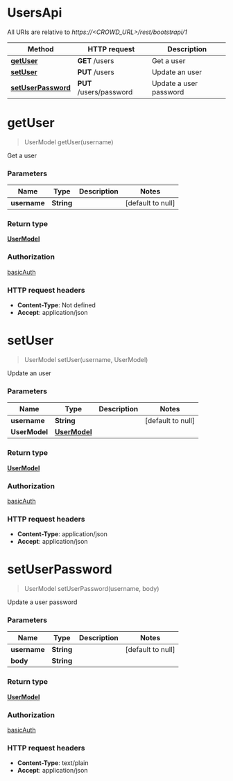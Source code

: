 # UsersApi

All URIs are relative to *https://&lt;CROWD_URL&gt;/rest/bootstrapi/1*

| Method | HTTP request | Description |
|------------- | ------------- | -------------|
| [**getUser**](UsersApi.md#getUser) | **GET** /users | Get a user |
| [**setUser**](UsersApi.md#setUser) | **PUT** /users | Update an user |
| [**setUserPassword**](UsersApi.md#setUserPassword) | **PUT** /users/password | Update a user password |


<a name="getUser"></a>
# **getUser**
> UserModel getUser(username)

Get a user

### Parameters

|Name | Type | Description  | Notes |
|------------- | ------------- | ------------- | -------------|
| **username** | **String**|  | [default to null] |

### Return type

[**UserModel**](../Models/UserModel.md)

### Authorization

[basicAuth](../README.md#basicAuth)

### HTTP request headers

- **Content-Type**: Not defined
- **Accept**: application/json

<a name="setUser"></a>
# **setUser**
> UserModel setUser(username, UserModel)

Update an user

### Parameters

|Name | Type | Description  | Notes |
|------------- | ------------- | ------------- | -------------|
| **username** | **String**|  | [default to null] |
| **UserModel** | [**UserModel**](../Models/UserModel.md)|  | |

### Return type

[**UserModel**](../Models/UserModel.md)

### Authorization

[basicAuth](../README.md#basicAuth)

### HTTP request headers

- **Content-Type**: application/json
- **Accept**: application/json

<a name="setUserPassword"></a>
# **setUserPassword**
> UserModel setUserPassword(username, body)

Update a user password

### Parameters

|Name | Type | Description  | Notes |
|------------- | ------------- | ------------- | -------------|
| **username** | **String**|  | [default to null] |
| **body** | **String**|  | |

### Return type

[**UserModel**](../Models/UserModel.md)

### Authorization

[basicAuth](../README.md#basicAuth)

### HTTP request headers

- **Content-Type**: text/plain
- **Accept**: application/json

